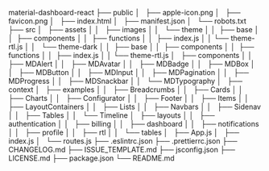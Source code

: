 material-dashboard-react
├── public
│   ├── apple-icon.png
│   ├── favicon.png
│   ├── index.html
│   ├── manifest.json
│   └── robots.txt
├── src
│   ├── assets
│ │   ├── images
│ │   └── theme
│ │  ├── base
│ │  ├── components
│ │  ├── functions
│ │  ├── index.js
│ │ └── theme-rtl.js
│ │   └── theme-dark
│ │  ├── base
│ │  ├── components
│ │  ├── functions
│ │  ├── index.js
│ │ └── theme-rtl.js
│   ├── components
│ │   ├── MDAlert
│ │   ├── MDAvatar
│ │   ├── MDBadge
│ │   ├── MDBox
│ │   ├── MDButton
│ │   ├── MDInput
│ │   ├── MDPagination
│ │   ├── MDProgress
│ │   ├── MDSnackbar
│ │   └── MDTypography
│   ├── context
│   ├── examples
│ │   ├── Breadcrumbs
│ │   ├── Cards
│ │   ├── Charts
│ │   ├── Configurator
│ │   ├── Footer
│ │   ├── Items
│ │   ├── LayoutContainers
│ │   ├── Lists
│ │   ├── Navbars
│ │   ├── Sidenav
│ │   ├── Tables
│ │   └── Timeline
│   ├── layouts
│ │   ├── authentication
│ │   ├── billing
│ │   ├── dashboard
│ │   ├── notifications
│ │   ├── profile
│ │   ├── rtl
│ │   └── tables
│   ├── App.js
│   ├── index.js
│   └── routes.js
├── .eslintrc.json
├── .prettierrc.json
├── CHANGELOG.md
├── ISSUE_TEMPLATE.md
├── jsconfig.json
├── LICENSE.md
├── package.json
└── README.md
